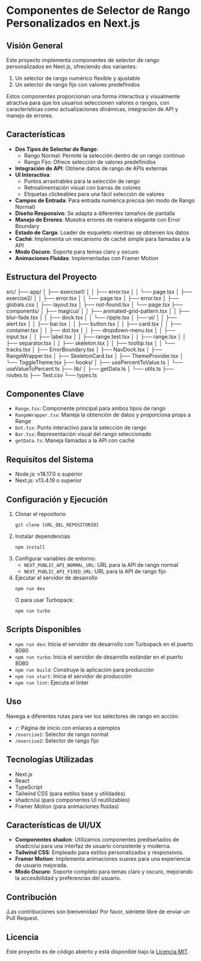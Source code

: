# Componentes de Selector de Rango Personalizados en Next.js

## Visión General

Este proyecto implementa componentes de selector de rango personalizados en Next.js, ofreciendo dos variantes:

1. Un selector de rango numérico flexible y ajustable
2. Un selector de rango fijo con valores predefinidos

Estos componentes proporcionan una forma interactiva y visualmente atractiva para que los usuarios seleccionen valores o rangos, con características como actualizaciones dinámicas, integración de API y manejo de errores.

## Características

-  **Dos Tipos de Selector de Rango**:
   -  Rango Normal: Permite la selección dentro de un rango continuo
   -  Rango Fijo: Ofrece selección de valores predefinidos
-  **Integración de API**: Obtiene datos de rango de APIs externas
-  **UI Interactiva**:
   -  Puntos arrastrables para la selección de rango
   -  Retroalimentación visual con barras de colores
   -  Etiquetas clickeables para una fácil selección de valores
-  **Campos de Entrada**: Para entrada numérica precisa (en modo de Rango Normal)
-  **Diseño Responsivo**: Se adapta a diferentes tamaños de pantalla
-  **Manejo de Errores**: Muestra errores de manera elegante con Error Boundary
-  **Estado de Carga**: Loader de esqueleto mientras se obtienen los datos
-  **Caché**: Implementa un mecanismo de caché simple para llamadas a la API
-  **Modo Oscuro**: Soporte para temas claro y oscuro
-  **Animaciones Fluidas**: Implementadas con Framer Motion

## Estructura del Proyecto

src/
├── app/
│ ├── exercise1/
│ │ ├── error.tsx
│ │ └── page.tsx
│ ├── exercise2/
│ │ ├── error.tsx
│ │ └── page.tsx
│ ├── error.tsx
│ ├── globals.css
│ ├── layout.tsx
│ ├── not-found.tsx
│ └── page.tsx
├── components/
│ ├── magicui/
│ │ ├── animated-grid-pattern.tsx
│ │ ├── blur-fade.tsx
│ │ ├── dock.tsx
│ │ └── ripple.tsx
│ ├── ui/
│ │ ├── alert.tsx
│ │ ├── bar.tsx
│ │ ├── button.tsx
│ │ ├── card.tsx
│ │ ├── container.tsx
│ │ ├── dot.tsx
│ │ ├── dropdown-menu.tsx
│ │ ├── input.tsx
│ │ ├── label.tsx
│ │ ├── range.test.tsx
│ │ ├── range.tsx
│ │ ├── separator.tsx
│ │ ├── skeleton.tsx
│ │ ├── tooltip.tsx
│ │ └── tracks.tsx
│ ├── ErrorBoundary.tsx
│ ├── NavDock.tsx
│ ├── RangeWrapper.tsx
│ ├── SkeletonCard.tsx
│ ├── ThemeProvider.tsx
│ └── ToggleTheme.tsx
├── hooks/
│ ├── usePercentToValue.ts
│ └── useValueToPercent.ts
├── lib/
│ ├── getData.ts
│ └── utils.ts
├── routes.ts
├── Test.csv
└── types.ts

## Componentes Clave

-  `Range.tsx`: Componente principal para ambos tipos de rango
-  `RangeWrapper.tsx`: Maneja la obtención de datos y proporciona props a Range
-  `Dot.tsx`: Punto interactivo para la selección de rango
-  `Bar.tsx`: Representación visual del rango seleccionado
-  `getData.ts`: Maneja llamadas a la API con caché

## Requisitos del Sistema

-  Node.js: v18.17.0 o superior
-  Next.js: v13.4.19 o superior

## Configuración y Ejecución

1. Clonar el repositorio
   ```
   git clone [URL_DEL_REPOSITORIO]
   ```
2. Instalar dependencias
   ```
   npm install
   ```
3. Configurar variables de entorno:
   -  `NEXT_PUBLIC_API_NORMAL_URL`: URL para la API de rango normal
   -  `NEXT_PUBLIC_API_FIXED_URL`: URL para la API de rango fijo
4. Ejecutar el servidor de desarrollo
   ```
   npm run dev
   ```
   O para usar Turbopack:
   ```
   npm run turbo
   ```

## Scripts Disponibles

-  `npm run dev`: Inicia el servidor de desarrollo con Turbopack en el puerto 8080
-  `npm run turbo`: Inicia el servidor de desarrollo estándar en el puerto 8080
-  `npm run build`: Construye la aplicación para producción
-  `npm run start`: Inicia el servidor de producción
-  `npm run lint`: Ejecuta el linter

## Uso

Navega a diferentes rutas para ver los selectores de rango en acción:

-  `/`: Página de inicio con enlaces a ejemplos
-  `/exercise1`: Selector de rango normal
-  `/exercise2`: Selector de rango fijo

## Tecnologías Utilizadas

-  Next.js
-  React
-  TypeScript
-  Tailwind CSS (para estilos base y utilidades)
-  shadcn/ui (para componentes UI reutilizables)
-  Framer Motion (para animaciones fluidas)

## Características de UI/UX

-  **Componentes shadcn**: Utilizamos componentes prediseñados de shadcn/ui para una interfaz de usuario consistente y moderna.
-  **Tailwind CSS**: Empleado para estilos personalizados y responsivos.
-  **Framer Motion**: Implementa animaciones suaves para una experiencia de usuario mejorada.
-  **Modo Oscuro**: Soporte completo para temas claro y oscuro, mejorando la accesibilidad y preferencias del usuario.

## Contribución

¡Las contribuciones son bienvenidas! Por favor, siéntete libre de enviar un Pull Request.

## Licencia

Este proyecto es de código abierto y está disponible bajo la [Licencia MIT](LICENSE).
